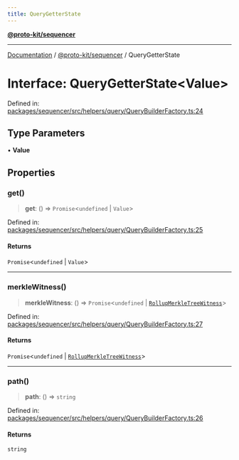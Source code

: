 ```yaml
---
title: QueryGetterState
---
```


[**@proto-kit/sequencer**](../README.md)

***

[Documentation](../../../README.md) / [@proto-kit/sequencer](../README.md) / QueryGetterState

# Interface: QueryGetterState\<Value\>

Defined in: [packages/sequencer/src/helpers/query/QueryBuilderFactory.ts:24](https://github.com/proto-kit/framework/blob/b953c754e500c62f01fbbd6d09adfb2f5577269d/packages/sequencer/src/helpers/query/QueryBuilderFactory.ts#L24)

## Type Parameters

• **Value**

## Properties

### get()

> **get**: () => `Promise`\<`undefined` \| `Value`\>

Defined in: [packages/sequencer/src/helpers/query/QueryBuilderFactory.ts:25](https://github.com/proto-kit/framework/blob/b953c754e500c62f01fbbd6d09adfb2f5577269d/packages/sequencer/src/helpers/query/QueryBuilderFactory.ts#L25)

#### Returns

`Promise`\<`undefined` \| `Value`\>

***

### merkleWitness()

> **merkleWitness**: () => `Promise`\<`undefined` \| [`RollupMerkleTreeWitness`](../../common/classes/RollupMerkleTreeWitness.md)\>

Defined in: [packages/sequencer/src/helpers/query/QueryBuilderFactory.ts:27](https://github.com/proto-kit/framework/blob/b953c754e500c62f01fbbd6d09adfb2f5577269d/packages/sequencer/src/helpers/query/QueryBuilderFactory.ts#L27)

#### Returns

`Promise`\<`undefined` \| [`RollupMerkleTreeWitness`](../../common/classes/RollupMerkleTreeWitness.md)\>

***

### path()

> **path**: () => `string`

Defined in: [packages/sequencer/src/helpers/query/QueryBuilderFactory.ts:26](https://github.com/proto-kit/framework/blob/b953c754e500c62f01fbbd6d09adfb2f5577269d/packages/sequencer/src/helpers/query/QueryBuilderFactory.ts#L26)

#### Returns

`string`
